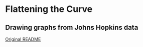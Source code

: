 
# Flattening the Curve
## Drawing graphs from Johns Hopkins data

[Original README](README.original.md)
